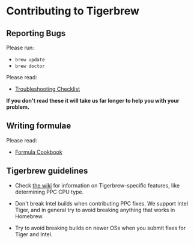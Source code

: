 Contributing to Tigerbrew
=========================

Reporting Bugs
--------------
Please run:

* `brew update`
* `brew doctor`

Please read:

* [Troubleshooting Checklist](https://github.com/Homebrew/homebrew/wiki/troubleshooting)

**If you don't read these it will take us far longer to help you with your problem.**

Writing formulae
----------------
Please read:

* [Formula Cookbook](https://github.com/Homebrew/homebrew/wiki/Formula-Cookbook)

Tigerbrew guidelines
--------------------

* Check [the wiki](https://github.com/mistydemeo/tigerbrew/wiki/Tigerbrew-features) for information on Tigerbrew-specific features, like determining PPC CPU type.

* Don't break Intel builds when contributing PPC fixes. We support Intel Tiger, and in general try to avoid breaking anything that works in Homebrew.

* Try to avoid breaking builds on newer OSs when you submit fixes for Tiger and Intel.

